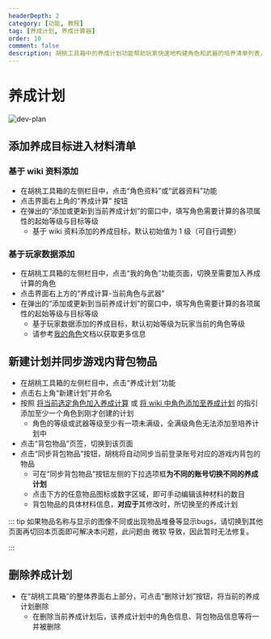 ```yaml
---
headerDepth: 2
category: [功能, 教程]
tag: [养成计划, 养成计算器]
order: 10
comment: false
description: 胡桃工具箱中的养成计划功能帮助玩家快速地构建角色和武器的培养清单列表，方便玩家追踪他们所拥有并计划培养的可获取目标。
---
```


# 养成计划

![dev-plan](https://img.alicdn.com/imgextra/i4/1797064093/O1CN01hTUFrK1g6e0qblsZV_!!1797064093.png_.webp)

## 添加养成目标进入材料清单

### 基于 wiki 资料添加

- 在胡桃工具箱的左侧栏目中，点击“角色资料”或“武器资料”功能
- 点击界面右上角的“养成计算” 按钮
- 在弹出的“添加或更新到当前养成计划”的窗口中，填写角色需要计算的各项属性的起始等级与目标等级
  - 基于 wiki 资料添加的养成目标，默认初始值为 1 级（可自行调整）

### 基于玩家数据添加

- 在胡桃工具箱的左侧栏目中，点击“我的角色”功能页面，切换至需要加入养成计算的角色
- 点击界面右上方的“养成计算-当前角色与武器”
- 在弹出的“添加或更新到当前养成计划”的窗口中，填写角色需要计算的各项属性的起始等级与目标等级
  - 基于玩家数据添加的养成目标，默认初始等级为玩家当前的角色等级
  - 请参考[我的角色](character-data.md#将当前选定角色加入养成计算)文档以获取更多信息

## 新建计划并同步游戏内背包物品

- 在胡桃工具箱的左侧栏目中，点击“养成计划”功能
- 点击右上角“新建计划”并命名
- 按照 [将当前选定角色加入养成计算](./character-data.md#将当前选定角色加入养成计算) 或 [将 wiki 中角色添加至养成计划](./character-wiki.md#将-wiki-中角色添加至养成计划) 的指引添加至少一个角色到刚才创建的计划
  - 角色的等级或武器等级至少有一项未满级，全满级角色无法添加至培养计划中
- 点击“背包物品”页签，切换到该页面
- 点击“同步背包物品”按钮，胡桃将自动同步当前登录账号对应的游戏内背包的物品
  - 可在“同步背包物品”按钮左侧的下拉选项框**为不同的账号切换不同的养成计划**
  - 点击下方的任意物品图标或数字区域，即可手动编辑该种材料的数目
  - 背包物品的具体材料信息，**对应于**其修改时，所切换至的养成计划

::: tip
如果物品名称与显示的图像不同或出现物品堆叠等显示bugs，请切换到其他页面再切回本页面即可解决本问题，此问题由 微软 导致，因此暂时无法修复。

:::

## 删除养成计划

- 在“胡桃工具箱”的整体界面右上部分，可点击“删除计划”按钮，将当前的养成计划删除
  - 在删除当前养成计划后，该养成计划中的角色信息、背包物品信息等将一并被删除
